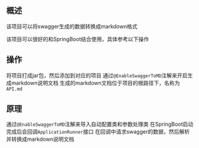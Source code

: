 ## 概述

该项目可以将swagger生成的数据转换成markdown格式

该项目可以很好的和SpringBoot结合使用，具体参考以下操作

## 操作

将项目打成jar包，然后添加到对应的项目
通过`@EnableSwaggerToMD`注解来开启生成markdown说明文档
生成的markdown文档位于项目的根路径下，名称为`API.md`

## 原理

通过`@EnableSwaggerToMD`注解来导入自动配置类和参数处理类
在SpringBoot启动完成后会回调`ApplicationRunner`接口
在回调中请求swagger的数据，然后解析并转换成markdown说明文档
